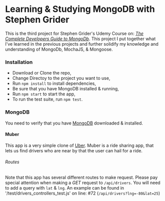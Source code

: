 # Learning & Studying MongoDB with Stephen Grider
This is the third project for Stephen Grider's Udemy Course on: [*The Complete Developers Guide to MongoDb*](https://www.udemy.com/the-complete-developers-guide-to-mongodb/learn/v4/content). This project I put together what I've learned in the previous projects and further solidify my knowledge and understanding of MongoDb, MochaJS, & Mongoose.

### Installation
* Download or Clone the repo,
* Change Directoy to the project you want to use,
* Run `npm install` to install dependencies,
* Be sure that you have MongoDB installed & running,
* Run `npm start` to start the app,
* To run the test suite, run `npm test`.

### MongoDB
You need to verify that you have [MongoDB](https://www.mongodb.com/download-center?jmp=nav#community) downloaded & installed. 

#### Muber
This app is a very simple clone of [Uber](https://www.uber.com/). Muber is a ride sharing app, that lets us find drivers who are near by that the user can hail for a ride.

###### Routes
Note that this app has several different routes to make request. Please pay special attention when making a *GET* request to `/api/drivers`. You will need to add a query with `lat` & `lng`. An example can be found in '/test/drivers_controllers_test.js' on line: #72 (`/api/drivers?lng=-80&lat=25`)